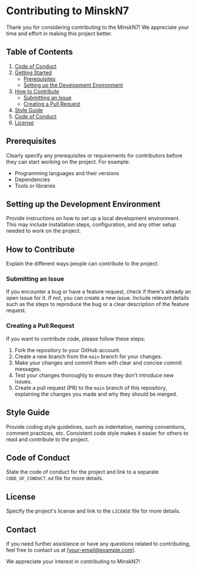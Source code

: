 # Contributing to MinskN7

Thank you for considering contributing to the MinskN7! We appreciate your time and effort in making this project better.

## Table of Contents
1. [Code of Conduct](#code-of-conduct)
2. [Getting Started](#getting-started)
   - [Prerequisites](#prerequisites)
   - [Setting up the Development Environment](#setting-up-the-development-environment)
3. [How to Contribute](#how-to-contribute)
   - [Submitting an Issue](#submitting-an-issue)
   - [Creating a Pull Request](#creating-a-pull-request)
4. [Style Guide](#style-guide)
5. [Code of Conduct](#code-of-conduct)
6. [License](#license)

## Prerequisites
Clearly specify any prerequisites or requirements for contributors before they can start working on the project. For example:
- Programming languages and their versions
- Dependencies
- Tools or libraries

## Setting up the Development Environment
Provide instructions on how to set up a local development environment. This may include installation steps, configuration, and any other setup needed to work on the project.

## How to Contribute
Explain the different ways people can contribute to the project.

### Submitting an Issue
If you encounter a bug or have a feature request, check if there's already an open issue for it. If not, you can create a new issue. Include relevant details such as the steps to reproduce the bug or a clear description of the feature request.

### Creating a Pull Request
If you want to contribute code, please follow these steps:
1. Fork the repository to your GitHub account.
2. Create a new branch from the `main` branch for your changes.
3. Make your changes and commit them with clear and concise commit messages.
4. Test your changes thoroughly to ensure they don't introduce new issues.
5. Create a pull request (PR) to the `main` branch of this repository, explaining the changes you made and why they should be merged.

## Style Guide
Provide coding style guidelines, such as indentation, naming conventions, comment practices, etc. Consistent code style makes it easier for others to read and contribute to the project.

## Code of Conduct
State the code of conduct for the project and link to a separate `CODE_OF_CONDUCT.md` file for more details.

## License
Specify the project's license and link to the `LICENSE` file for more details.

## Contact
If you need further assistance or have any questions related to contributing, feel free to contact us at [your-email@example.com].

We appreciate your interest in contributing to MinskN7!
